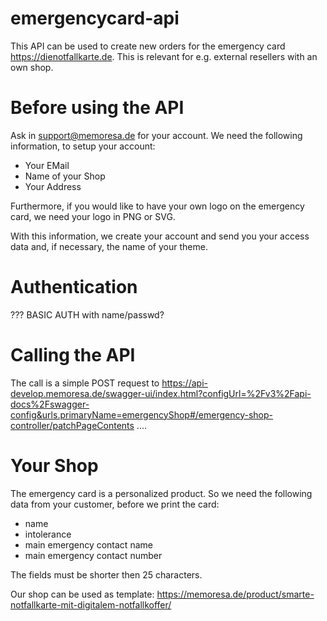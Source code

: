 # emergencycard-api
This API can be used to create new orders for the emergency card https://dienotfallkarte.de. This is relevant for e.g. external resellers with an own shop.

# Before using the API
Ask in support@memoresa.de for your account. We need the following information, to setup your account:
* Your EMail
* Name of your Shop
* Your Address

Furthermore, if you would like to have your own logo on the emergency card, we need your logo in PNG or SVG.

With this information, we create your account and send you your access data and, if necessary, the name of your theme.

# Authentication
??? BASIC AUTH with name/passwd? 

# Calling the API
The call is a simple POST request to https://api-develop.memoresa.de/swagger-ui/index.html?configUrl=%2Fv3%2Fapi-docs%2Fswagger-config&urls.primaryName=emergencyShop#/emergency-shop-controller/patchPageContents
....

# Your Shop
The emergency card is a personalized product. So we need the following data from your customer, before we print the card:
* name
* intolerance
* main emergency contact name
* main emergency contact number

The fields must be shorter then 25 characters.

Our shop can be used as template: https://memoresa.de/product/smarte-notfallkarte-mit-digitalem-notfallkoffer/
